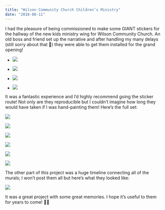 ```yaml
---
title: "Wilson Community Church Children’s Ministry"
date: "2018-08-11"
---
```


I had the pleasure of being commissioned to make some GIANT stickers for the hallway of the new kids ministry wing for Wilson Community Church. An old boss and friend set up the narrative and after handling my many delays (still sorry about that 😬) they were able to get them installed for the grand opening!

- ![](https://i0.wp.com/sketchysermons.com/wp-content/uploads/2019/12/57B2FA66-9995-41FF-8C93-E70676FA19F7-scaled.jpeg?fit=580%2C435&ssl=1)
    
- ![](https://i1.wp.com/sketchysermons.com/wp-content/uploads/2019/12/80887361-9050-4028-BC3F-5FAEC1AC93CA-scaled.jpeg?fit=580%2C435&ssl=1)
    
- ![](https://i0.wp.com/sketchysermons.com/wp-content/uploads/2019/12/15D966BE-5190-426A-A251-E9A2CE70D82F-scaled.jpeg?fit=580%2C435&ssl=1)
    
- ![](https://i0.wp.com/sketchysermons.com/wp-content/uploads/2019/12/8F999D91-2C63-4EE8-9140-B21C47DE22E6.jpeg?fit=580%2C387&ssl=1)
    

It was a fantastic experience and I’d highly recommend going the sticker route! Not only are they reproducible but I couldn’t imagine how long they would have taken if I was hand-painting them! Here’s the full set:

![](https://i0.wp.com/sketchysermons.com/wp-content/uploads/2019/12/ot1.png?fit=580%2C290&ssl=1)

![](https://i0.wp.com/sketchysermons.com/wp-content/uploads/2019/12/ot2.png?fit=580%2C290&ssl=1)

![](https://i0.wp.com/sketchysermons.com/wp-content/uploads/2019/12/ot3.png?fit=580%2C290&ssl=1)

![](https://i1.wp.com/sketchysermons.com/wp-content/uploads/2019/12/nt1-1.png?fit=580%2C290&ssl=1)

![](https://i1.wp.com/sketchysermons.com/wp-content/uploads/2019/12/nt2.png?fit=580%2C290&ssl=1)

![](https://i1.wp.com/sketchysermons.com/wp-content/uploads/2019/12/nt3.png?fit=580%2C290&ssl=1)

The other part of this project was a huge timeline connecting all of the murals; I won’t post them all but here’s what they looked like:

![](https://i1.wp.com/sketchysermons.com/wp-content/uploads/2019/12/Timeline.2.oldtestament.png?fit=580%2C116&ssl=1)

It was a great project with some great memories. I hope it’s useful to them for years to come! 🙌🏻
